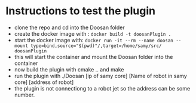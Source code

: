 # Instructions to test the plugin
- clone the repo and cd into the Doosan folder
- create the docker image with : `docker build -t doosanPlugin .`
- start the docker image with: `docker run -it --rm --name doosan --mount type=bind,source="$(pwd)"/,target=/home/samy/src/ doosanPlugin`
- this will start the container and mount the Doosan folder into the container
- now build the plugin with cmake .. and make
- run the plugin with ./Doosan [ip of samy core] [Name of robot in samy core] [address of robot]
- the plugin is not connectiong to a robot jet so the address can be some number.
